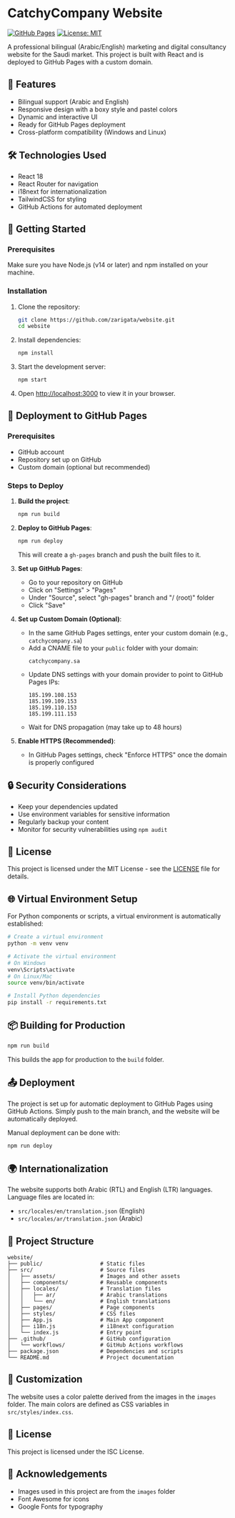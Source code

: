 # CatchyCompany Website

[![GitHub Pages](https://img.shields.io/badge/GitHub%20Pages-Deployed-brightgreen)](https://catchycompany.sa)
[![License: MIT](https://img.shields.io/badge/License-MIT-yellow.svg)](https://opensource.org/licenses/MIT)

A professional bilingual (Arabic/English) marketing and digital consultancy website for the Saudi market. This project is built with React and is deployed to GitHub Pages with a custom domain.

## 🌟 Features

- Bilingual support (Arabic and English)
- Responsive design with a boxy style and pastel colors
- Dynamic and interactive UI
- Ready for GitHub Pages deployment
- Cross-platform compatibility (Windows and Linux)

## 🛠️ Technologies Used

- React 18
- React Router for navigation
- i18next for internationalization
- TailwindCSS for styling
- GitHub Actions for automated deployment

## 🚀 Getting Started

### Prerequisites

Make sure you have Node.js (v14 or later) and npm installed on your machine.

### Installation

1. Clone the repository:
   ```bash
   git clone https://github.com/zarigata/website.git
   cd website
   ```

2. Install dependencies:
   ```bash
   npm install
   ```

3. Start the development server:
   ```bash
   npm start
   ```

4. Open [http://localhost:3000](http://localhost:3000) to view it in your browser.

## 🚀 Deployment to GitHub Pages

### Prerequisites
- GitHub account
- Repository set up on GitHub
- Custom domain (optional but recommended)

### Steps to Deploy

1. **Build the project**:
   ```bash
   npm run build
   ```

2. **Deploy to GitHub Pages**:
   ```bash
   npm run deploy
   ```
   This will create a `gh-pages` branch and push the built files to it.

3. **Set up GitHub Pages**:
   - Go to your repository on GitHub
   - Click on "Settings" > "Pages"
   - Under "Source", select "gh-pages" branch and "/ (root)" folder
   - Click "Save"

4. **Set up Custom Domain (Optional)**:
   - In the same GitHub Pages settings, enter your custom domain (e.g., `catchycompany.sa`)
   - Add a CNAME file to your `public` folder with your domain:
     ```
     catchycompany.sa
     ```
   - Update DNS settings with your domain provider to point to GitHub Pages IPs:
     ```
     185.199.108.153
     185.199.109.153
     185.199.110.153
     185.199.111.153
     ```
   - Wait for DNS propagation (may take up to 48 hours)

5. **Enable HTTPS (Recommended)**:
   - In GitHub Pages settings, check "Enforce HTTPS" once the domain is properly configured

## 🔒 Security Considerations

- Keep your dependencies updated
- Use environment variables for sensitive information
- Regularly backup your content
- Monitor for security vulnerabilities using `npm audit`

## 📝 License

This project is licensed under the MIT License - see the [LICENSE](LICENSE) file for details.

## 🌐 Virtual Environment Setup

For Python components or scripts, a virtual environment is automatically established:

```bash
# Create a virtual environment
python -m venv venv

# Activate the virtual environment
# On Windows
venv\Scripts\activate
# On Linux/Mac
source venv/bin/activate

# Install Python dependencies
pip install -r requirements.txt
```

## 📦 Building for Production

```bash
npm run build
```

This builds the app for production to the `build` folder.

## 📤 Deployment

The project is set up for automatic deployment to GitHub Pages using GitHub Actions. Simply push to the main branch, and the website will be automatically deployed.

Manual deployment can be done with:

```bash
npm run deploy
```

## 🌍 Internationalization

The website supports both Arabic (RTL) and English (LTR) languages. Language files are located in:

- `src/locales/en/translation.json` (English)
- `src/locales/ar/translation.json` (Arabic)

## 📂 Project Structure

```
website/
├── public/                  # Static files
├── src/                     # Source files
│   ├── assets/              # Images and other assets
│   ├── components/          # Reusable components
│   ├── locales/             # Translation files
│   │   ├── ar/              # Arabic translations
│   │   └── en/              # English translations
│   ├── pages/               # Page components
│   ├── styles/              # CSS files
│   ├── App.js               # Main App component
│   ├── i18n.js              # i18next configuration
│   └── index.js             # Entry point
├── .github/                 # GitHub configuration
│   └── workflows/           # GitHub Actions workflows
├── package.json             # Dependencies and scripts
└── README.md                # Project documentation
```

## 🎨 Customization

The website uses a color palette derived from the images in the `images` folder. The main colors are defined as CSS variables in `src/styles/index.css`.

## 📄 License

This project is licensed under the ISC License.

## 🙏 Acknowledgements

- Images used in this project are from the `images` folder
- Font Awesome for icons
- Google Fonts for typography
